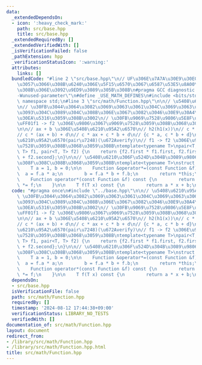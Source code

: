 ```yaml
---
data:
  _extendedDependsOn:
  - icon: ':heavy_check_mark:'
    path: src/base.hpp
    title: src/base.hpp
  _extendedRequiredBy: []
  _extendedVerifiedWith: []
  _isVerificationFailed: false
  _pathExtension: hpp
  _verificationStatusIcon: ':warning:'
  attributes:
    links: []
  bundledCode: "#line 2 \"src/base.hpp\"\n// UF\u306E\u7A7A\u30E9\u30E0\u30C0\u6E21\
    \u3057\u3066\u308B\u6240\u306E\u5F15\u6570\u3067\u6587\u53E5\u8A00\u308F\u308C\
    \u308B\u306E\u3092\u9ED9\u3089\u305B\u308B\n#pragma GCC diagnostic ignored \"\
    -Wunused-parameter\"\n#define _USE_MATH_DEFINES\n#include <bits/stdc++.h>\nusing\
    \ namespace std;\n#line 3 \"src/math/Function.hpp\"\n\n// \u5408\u6210\u95A2\u6570\
    \n// \u30FB\u3044\u3064\u3082\u3069\u3063\u3061\u304C\u3069\u3063\u3061\u304B\u3053\
    \u3093\u304C\u3089\u304C\u308B\u306E\u3067\u3082\u3046\u30E9\u30A4\u30D6\u30E9\
    \u30EA\u5316\u3059\u308B\u3002\n// \u30FB\u9069\u7528\u9806\u5E8F\u304C\u5927\u4E8B\
    \uFF01f1 -> f2 \u306E\u9806\u3067\u9069\u7528\u3059\u308B\u3068\u3059\u308B\u3002\
    \n\n// ax + b \u306E\u5408\u6210\u95A2\u6570\n// h2(h1(x))\n// c * h1(x) + d\n\
    // c * (ax + b) + d\n// c * ax + c * b + d\n// {c * a, c * b + d}\n\n// \u5408\
    \u6210\u95A2\u6570(pair\u7248)(\u672Averify)\n// f1 -> f2 \u306E\u9806\u3067\u9069\
    \u7528\u3059\u308B\u3068\u3059\u308B\ntemplate<typename T>\npair<T, T> composite_function(pair<T,\
    \ T> f1, pair<T, T> f2) {\n    return {f2.first * f1.first, f2.first * f1.second\
    \ + f2.second};\n}\n\n// \u5408\u6210\u306F\u524D\u304B\u3089\u9806\u306B\u884C\
    \u308F\u308C\u308B\u3068\u3059\u308B\ntemplate<typename T>\nstruct Function {\n\
    \    T a = 1, b = 0;\n\n    Function &operator*=(const Function &f) {\n      \
    \  a = f.a * a;\n        b = f.a * b + f.b;\n        return *this;\n    }\n\n\
    \    Function operator*(const Function &f) const {\n        return Function(*this)\
    \ *= f;\n    }\n\n    T f(T x) const {\n        return a * x + b;\n    }\n};\n"
  code: "#pragma once\n#include \"../base.hpp\"\n\n// \u5408\u6210\u95A2\u6570\n//\
    \ \u30FB\u3044\u3064\u3082\u3069\u3063\u3061\u304C\u3069\u3063\u3061\u304B\u3053\
    \u3093\u304C\u3089\u304C\u308B\u306E\u3067\u3082\u3046\u30E9\u30A4\u30D6\u30E9\
    \u30EA\u5316\u3059\u308B\u3002\n// \u30FB\u9069\u7528\u9806\u5E8F\u304C\u5927\u4E8B\
    \uFF01f1 -> f2 \u306E\u9806\u3067\u9069\u7528\u3059\u308B\u3068\u3059\u308B\u3002\
    \n\n// ax + b \u306E\u5408\u6210\u95A2\u6570\n// h2(h1(x))\n// c * h1(x) + d\n\
    // c * (ax + b) + d\n// c * ax + c * b + d\n// {c * a, c * b + d}\n\n// \u5408\
    \u6210\u95A2\u6570(pair\u7248)(\u672Averify)\n// f1 -> f2 \u306E\u9806\u3067\u9069\
    \u7528\u3059\u308B\u3068\u3059\u308B\ntemplate<typename T>\npair<T, T> composite_function(pair<T,\
    \ T> f1, pair<T, T> f2) {\n    return {f2.first * f1.first, f2.first * f1.second\
    \ + f2.second};\n}\n\n// \u5408\u6210\u306F\u524D\u304B\u3089\u9806\u306B\u884C\
    \u308F\u308C\u308B\u3068\u3059\u308B\ntemplate<typename T>\nstruct Function {\n\
    \    T a = 1, b = 0;\n\n    Function &operator*=(const Function &f) {\n      \
    \  a = f.a * a;\n        b = f.a * b + f.b;\n        return *this;\n    }\n\n\
    \    Function operator*(const Function &f) const {\n        return Function(*this)\
    \ *= f;\n    }\n\n    T f(T x) const {\n        return a * x + b;\n    }\n};\n"
  dependsOn:
  - src/base.hpp
  isVerificationFile: false
  path: src/math/Function.hpp
  requiredBy: []
  timestamp: '2024-08-12 17:44:38+09:00'
  verificationStatus: LIBRARY_NO_TESTS
  verifiedWith: []
documentation_of: src/math/Function.hpp
layout: document
redirect_from:
- /library/src/math/Function.hpp
- /library/src/math/Function.hpp.html
title: src/math/Function.hpp
---
```

